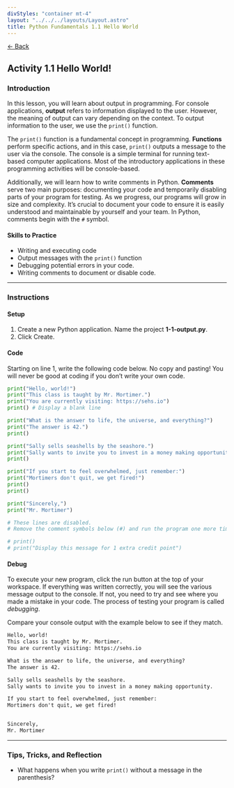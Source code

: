 ```yaml
---
divStyles: "container mt-4"
layout: "../../../layouts/Layout.astro"
title: Python Fundamentals 1.1 Hello World
---
```


[← Back](/python-fundamentals/)

## Activity 1.1 Hello World!

### Introduction

In this lesson, you will learn about output in programming. For console applications, **output** refers to information displayed to the user. However, the meaning of output can vary depending on the context. To output information to the user, we use the `print()` function.

The `print()` function is a fundamental concept in programming. **Functions** perform specific actions, and in this case, `print()` outputs a message to the user via the console. The console is a simple terminal for running text-based computer applications. Most of the introductory applications in these programming activities will be console-based.

Additionally, we will learn how to write comments in Python. **Comments** serve two main purposes: documenting your code and temporarily disabling parts of your program for testing. As we progress, our programs will grow in size and complexity. It’s crucial to document your code to ensure it is easily understood and maintainable by yourself and your team. In Python, comments begin with the `#` symbol.

#### Skills to Practice

- Writing and executing code
- Output messages with the `print()` function
- Debugging potential errors in your code.
- Writing comments to document or disable code.

---

### Instructions

#### Setup

1. Create a new Python application. Name the project **1-1-output.py**.
2. Click Create.

#### Code

Starting on line 1, write the following code below. No copy and pasting! You will never be good at coding if you don’t write your own code.

```python
print("Hello, world!")
print("This class is taught by Mr. Mortimer.")
print("You are currently visiting: https://sehs.io")
print() # Display a blank line

print("What is the answer to life, the universe, and everything?")
print("The answer is 42.")
print()

print("Sally sells seashells by the seashore.")
print("Sally wants to invite you to invest in a money making opportunity.")
print()

print("If you start to feel overwhelmed, just remember:")
print("Mortimers don't quit, we get fired!")
print()
print()

print("Sincerely,")
print("Mr. Mortimer")

# These lines are disabled.
# Remove the comment symbols below (#) and run the program one more time.

# print()
# print("Display this message for 1 extra credit point")
```

#### Debug

To execute your new program, click the run button at the top of your workspace. If everything was written correctly, you will see the various message output to the console. If not, you need to try and see where you made a mistake in your code. The process of testing your program is called _debugging_.

Compare your console output with the example below to see if they match.

```txt
Hello, world!
This class is taught by Mr. Mortimer.
You are currently visiting: https://sehs.io

What is the answer to life, the universe, and everything?
The answer is 42.

Sally sells seashells by the seashore.
Sally wants to invite you to invest in a money making opportunity.

If you start to feel overwhelmed, just remember:
Mortimers don't quit, we get fired!


Sincerely,
Mr. Mortimer
```

---

### Tips, Tricks, and Reflection

- What happens when you write `print()` without a message in the parenthesis?
